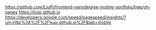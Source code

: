 https://github.com/LiuPi/frontend-nanodegree-mobile-portfolio/tree/gh-pages
https://liupi.github.io
https://developers.google.com/speed/pagespeed/insights/?url=http%3A%2F%2Fliupi.github.io%2F&tab=mobile